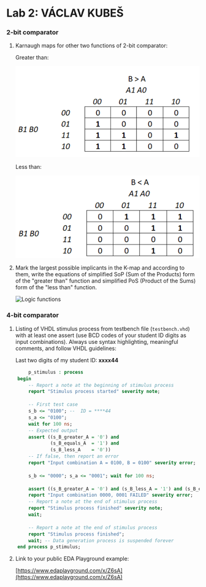 # Lab 2: VÁCLAV KUBEŠ

### 2-bit comparator

1. Karnaugh maps for other two functions of 2-bit comparator:

   Greater than:

   ![K-maps](k-map-b_great_a.png)

   Less than:

   ![K-maps](k-map-b_less_a.png)

2. Mark the largest possible implicants in the K-map and according to them, write the equations of simplified SoP (Sum of the Products) form of the "greater than" function and simplified PoS (Product of the Sums) form of the "less than" function.

   ![Logic functions](images/comparator_min.png)

### 4-bit comparator

1. Listing of VHDL stimulus process from testbench file (`testbench.vhd`) with at least one assert (use BCD codes of your student ID digits as input combinations). Always use syntax highlighting, meaningful comments, and follow VHDL guidelines:

   Last two digits of my student ID: **xxxx44**

```vhdl
        p_stimulus : process
    begin
        -- Report a note at the beginning of stimulus process
        report "Stimulus process started" severity note;

        -- First test case
        s_b <= "0100"; --  ID = ****44
        s_a <= "0100";        
        wait for 100 ns;
        -- Expected output
        assert ((s_B_greater_A = '0') and
                (s_B_equals_A  = '1') and
                (s_B_less_A    = '0'))
        -- If false, then report an error
        report "Input combination A = 0100, B = 0100" severity error;

		s_b <= "0000"; s_a <= "0001"; wait for 100 ns;
        
        assert ((s_B_greater_A = '0') and (s_B_less_A = '1') and (s_B_equals_A = '0')) 
        report "Input combination 0000, 0001 FAILED" severity error;
        -- Report a note at the end of stimulus process
        report "Stimulus process finished" severity note;
        wait;

        -- Report a note at the end of stimulus process
        report "Stimulus process finished";
        wait; -- Data generation process is suspended forever
    end process p_stimulus;

```

2. Link to your public EDA Playground example:

   [https://www.edaplayground.com/x/Z6sA](https://www.edaplayground.com/x/Z6sA)
